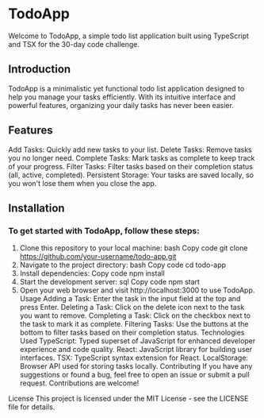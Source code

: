# TodoApp
Welcome to TodoApp, a simple todo list application built using TypeScript and TSX for the 30-day code challenge.

## Introduction
TodoApp is a minimalistic yet functional todo list application designed to help you manage your tasks efficiently. With its intuitive interface and powerful features, organizing your daily tasks has never been easier.

## Features
Add Tasks: Quickly add new tasks to your list.
Delete Tasks: Remove tasks you no longer need.
Complete Tasks: Mark tasks as complete to keep track of your progress.
Filter Tasks: Filter tasks based on their completion status (all, active, completed).
Persistent Storage: Your tasks are saved locally, so you won't lose them when you close the app.
## Installation
### To get started with TodoApp, follow these steps:

1. Clone this repository to your local machine:
bash
Copy code
git clone https://github.com/your-username/todo-app.git
2. Navigate to the project directory:
bash
Copy code
cd todo-app
3. Install dependencies:
Copy code
npm install
4. Start the development server:
sql
Copy code
npm start
5. Open your web browser and visit http://localhost:3000 to use TodoApp.
Usage
Adding a Task: Enter the task in the input field at the top and press Enter.
Deleting a Task: Click on the delete icon next to the task you want to remove.
Completing a Task: Click on the checkbox next to the task to mark it as complete.
Filtering Tasks: Use the buttons at the bottom to filter tasks based on their completion status.
Technologies Used
TypeScript: Typed superset of JavaScript for enhanced developer experience and code quality.
React: JavaScript library for building user interfaces.
TSX: TypeScript syntax extension for React.
LocalStorage: Browser API used for storing tasks locally.
Contributing
If you have any suggestions or found a bug, feel free to open an issue or submit a pull request. Contributions are welcome!

License
This project is licensed under the MIT License - see the LICENSE file for details.